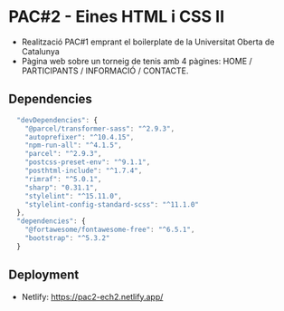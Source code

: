 # PAC#2 - Eines HTML i CSS II

- Realització PAC#1 emprant el boilerplate de la Universitat Oberta de Catalunya
- Pàgina web sobre un torneig de tenis amb 4 pàgines: HOME / PARTICIPANTS / INFORMACIÓ / CONTACTE.

## Dependencies

```js
  "devDependencies": {
    "@parcel/transformer-sass": "^2.9.3",
    "autoprefixer": "^10.4.15",
    "npm-run-all": "^4.1.5",
    "parcel": "^2.9.3",
    "postcss-preset-env": "^9.1.1",
    "posthtml-include": "^1.7.4",
    "rimraf": "^5.0.1",
    "sharp": "0.31.1",
    "stylelint": "^15.11.0",
    "stylelint-config-standard-scss": "^11.1.0"
  },
  "dependencies": {
    "@fortawesome/fontawesome-free": "^6.5.1",
    "bootstrap": "^5.3.2"
  }
```

## Deployment
- Netlify: https://pac2-ech2.netlify.app/